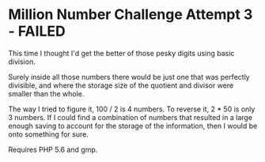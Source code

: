 Million Number Challenge Attempt 3 - FAILED
===========================================

This time I thought I'd get the better of those pesky digits using basic division.

Surely inside all those numbers there would be just one that was perfectly divisible, and where the storage size of the quotient and divisor were smaller than the whole.

The way I tried to figure it, 100 / 2 is 4 numbers.  To reverse it, 2 * 50 is only 3 numbers.  If I could find a combination of numbers that resulted in a large enough saving to account for the storage of the information, then I would be onto something for sure.

Requires PHP 5.6 and gmp.